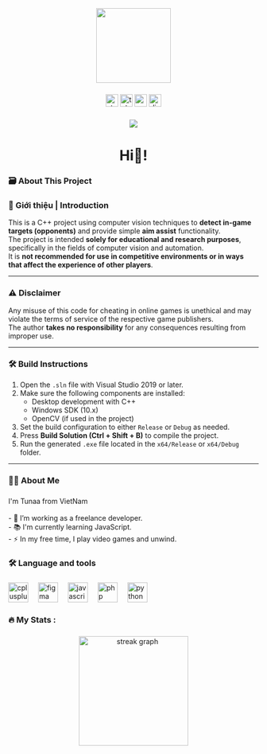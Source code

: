 <div align="center">
  <img height="150" src="https://media1.giphy.com/media/v1.Y2lkPTc5MGI3NjExdmNlNWN2dXJhZjFrcmN4Nndtb3Q3a2MzMmpibGIyd3J3emo2ZXhhcyZlcD12MV9pbnRlcm5hbF9naWZfYnlfaWQmY3Q9Zw/iCtzOV6YfLuWfPrygc/giphy.gif"  />
</div>

###

<div align="center">
  <img src="https://img.shields.io/static/v1?message=Stackoverflow&logo=stackoverflow&label=&color=FE7A16&logoColor=white&labelColor=&style=for-the-badge" height="25" alt="stackoverflow logo"  />
  <img src="https://img.shields.io/static/v1?message=Telegram&logo=telegram&label=&color=2CA5E0&logoColor=white&labelColor=&style=for-the-badge" height="25" alt="telegram logo"  />
  <img src="https://img.shields.io/static/v1?message=Gmail&logo=gmail&label=&color=D14836&logoColor=white&labelColor=&style=for-the-badge" height="25" alt="gmail logo"  />
  <img src="https://img.shields.io/static/v1?message=Discord&logo=discord&label=&color=7289DA&logoColor=white&labelColor=&style=for-the-badge" height="25" alt="discord logo"  />
</div>

###

<div align="center">
  <img src="https://visitor-badge.laobi.icu/badge?page_id=Tunaa-11342.Tunaa-11342&"  />
</div>

###

<h1 align="center">Hi👋!</h1>

###
<h3 align="left">🗃 About This Project</h3>

<h3 align="left">📌 Giới thiệu | Introduction</h3>

This is a C++ project using computer vision techniques to **detect in-game targets (opponents)** and provide simple **aim assist** functionality.  
The project is intended **solely for educational and research purposes**, specifically in the fields of computer vision and automation.  
It is **not recommended for use in competitive environments or in ways that affect the experience of other players**.

---

<h3 align="left">⚠️ Disclaimer</h3>
  
Any misuse of this code for cheating in online games is unethical and may violate the terms of service of the respective game publishers.  
The author **takes no responsibility** for any consequences resulting from improper use.

---

<h3 align="left">🛠️ Build Instructions</h3>

1. Open the `.sln` file with Visual Studio 2019 or later.  
2. Make sure the following components are installed:
   - Desktop development with C++
   - Windows SDK (10.x)
   - OpenCV (if used in the project)
3. Set the build configuration to either `Release` or `Debug` as needed.
4. Press **Build Solution (Ctrl + Shift + B)** to compile the project.
5. Run the generated `.exe` file located in the `x64/Release` or `x64/Debug` folder.

---
###
<h3 align="left">👩‍💻  About Me</h3>

###

<p align="left">I'm Tunaa from VietNam<br><br>- 🔭 I’m working as a freelance developer.<br>- 📚 I'm currently learning JavaScript.<br>- ⚡ In my free time, I play video games and unwind.</p>

###

<h3 align="left">🛠 Language and tools</h3>

###

<div align="left">
  <img src="https://cdn.jsdelivr.net/gh/devicons/devicon/icons/cplusplus/cplusplus-original.svg" height="40" alt="cplusplus logo"  />
  <img width="12" />
  <img src="https://cdn.jsdelivr.net/gh/devicons/devicon/icons/figma/figma-original.svg" height="40" alt="figma logo"  />
  <img width="12" />
  <img src="https://cdn.jsdelivr.net/gh/devicons/devicon/icons/javascript/javascript-original.svg" height="40" alt="javascript logo"  />
  <img width="12" />
  <img src="https://cdn.jsdelivr.net/gh/devicons/devicon/icons/php/php-original.svg" height="40" alt="php logo"  />
  <img width="12" />
  <img src="https://cdn.jsdelivr.net/gh/devicons/devicon/icons/python/python-original.svg" height="40" alt="python logo"  />
</div>

###

<h3 align="left">🔥   My Stats :</h3>

###

<div align="center">
  <img src="https://streak-stats.demolab.com?user=Tunaa-11342&locale=en&mode=daily&theme=dark&hide_border=false&border_radius=5&order=3" height="220" alt="streak graph"  />
</div>

###
